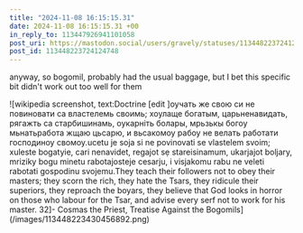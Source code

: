 ```yaml
---
title: "2024-11-08 16:15:15.31"
date: 2024-11-08 16:15:15.31 +00
in_reply_to: 113447926941101058
post_uri: https://mastodon.social/users/gravely/statuses/113448223724124748
post_id: 113448223724124748
---
```

anyway, so bogomil, probably had the usual baggage, but I bet this specific bit didn't work out too well for them


![wikipedia screenshot, text:Doctrine [edit ]оучать же свою си не повиновати са властелемь своимь; хоулаще богатым, царьненавидать, рягажть са старбишинамь, оукарніть болары, мрьзькы богоу мьнатьработа жщаю цьсарю, и вьсакомоу рабоу не велать работати господиноу свомоу.ucetu je soja si ne povinovati se vlastelem svoim; xuleste bogatyie, cari nenavidet, regajot sẹ stareisinamum, ukarjajot boljary, mriziky bogu minetu rabotajosteje cesarju, i visjakomu rabu ne veleti rabotati gospodinu svojemu.They teach their followers not to obey their masters; they scorn the rich, they hate the Tsars, they ridicule their superiors, they reproach the boyars, they believe that God looks in horror on those who labour for the Tsar, and advise every serf not to work for his master. 32]- Cosmas the Priest, Treatise Against the Bogomils](/images/113448223430456892.png)

